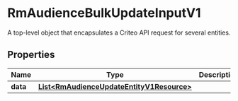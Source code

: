 

# RmAudienceBulkUpdateInputV1

A top-level object that encapsulates a Criteo API request for several entities.

## Properties

| Name | Type | Description | Notes |
|------------ | ------------- | ------------- | -------------|
|**data** | [**List&lt;RmAudienceUpdateEntityV1Resource&gt;**](RmAudienceUpdateEntityV1Resource.md) |  |  [optional] |



